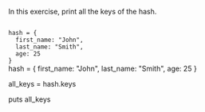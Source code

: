 In this exercise,
print all the keys of
the hash.

<codeblock language="ruby" type="exercise" testMode="fixedInput">
<code>
hash = {
  first_name: "John",
  last_name: "Smith",
  age: 25
}
</code>

<solution>
hash = {
  first_name: "John",
  last_name: "Smith",
  age: 25
}

all_keys = hash.keys

puts all_keys
</solution>
</codeblock>
